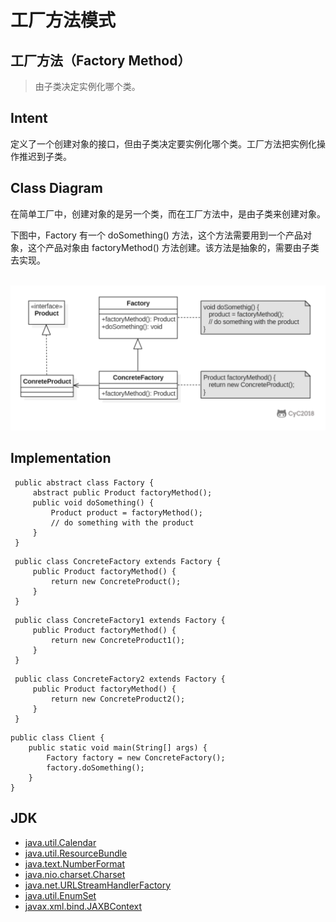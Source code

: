 # 工厂方法模式

## 工厂方法（Factory Method）

> 由子类决定实例化哪个类。

## Intent

定义了一个创建对象的接口，但由子类决定要实例化哪个类。工厂方法把实例化操作推迟到子类。

## Class Diagram

在简单工厂中，创建对象的是另一个类，而在工厂方法中，是由子类来创建对象。

下图中，Factory 有一个 doSomething\(\) 方法，这个方法需要用到一个产品对象，这个产品对象由 factoryMethod\(\) 方法创建。该方法是抽象的，需要由子类去实现。​  
​

![](../../.gitbook/assets/image%20%285%29.png)

## Implementation

```text
 public abstract class Factory {
     abstract public Product factoryMethod();
     public void doSomething() {
         Product product = factoryMethod();
         // do something with the product
     }
 }
```

```text
 public class ConcreteFactory extends Factory {
     public Product factoryMethod() {
         return new ConcreteProduct();
     }
 }
```

```text
 public class ConcreteFactory1 extends Factory {
     public Product factoryMethod() {
         return new ConcreteProduct1();
     }
 }
```

```text
 public class ConcreteFactory2 extends Factory {
     public Product factoryMethod() {
         return new ConcreteProduct2();
     }
 }
```

```text
public class Client {
    public static void main(String[] args) {
        Factory factory = new ConcreteFactory();
        factory.doSomething();
    }
}
```

 

## JDK

* [java.util.Calendar](http://docs.oracle.com/javase/8/docs/api/java/util/Calendar.html#getInstance--)
* [java.util.ResourceBundle](http://docs.oracle.com/javase/8/docs/api/java/util/ResourceBundle.html#getBundle-java.lang.String-)
* [java.text.NumberFormat](http://docs.oracle.com/javase/8/docs/api/java/text/NumberFormat.html#getInstance--)
* [java.nio.charset.Charset](http://docs.oracle.com/javase/8/docs/api/java/nio/charset/Charset.html#forName-java.lang.String-)
* [java.net.URLStreamHandlerFactory](http://docs.oracle.com/javase/8/docs/api/java/net/URLStreamHandlerFactory.html#createURLStreamHandler-java.lang.String-)
* [java.util.EnumSet](https://docs.oracle.com/javase/8/docs/api/java/util/EnumSet.html#of-E-)
* [javax.xml.bind.JAXBContext](https://docs.oracle.com/javase/8/docs/api/javax/xml/bind/JAXBContext.html#createMarshaller--)

